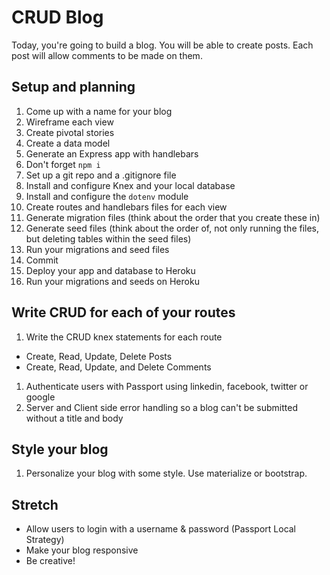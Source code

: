 # CRUD Blog

Today, you're going to build a blog. You will be able to create posts. Each post will allow comments to be made on them.

## Setup and planning

1. Come up with a name for your blog
1. Wireframe each view
1. Create pivotal stories
1. Create a data model
1. Generate an Express app with handlebars
1. Don't forget `npm i`
1. Set up a git repo and a .gitignore file
1. Install and configure Knex and your local database
1. Install and configure the `dotenv` module
1. Create routes and handlebars files for each view
1. Generate migration files (think about the order that you create these in)
1. Generate seed files (think about the order of, not only running the files, but deleting tables within the seed files)
1. Run your migrations and seed files
1. Commit
1. Deploy your app and database to Heroku
1. Run your migrations and seeds on Heroku

## Write CRUD for each of your routes

1. Write the CRUD knex statements for each route
  * Create, Read, Update, Delete Posts
  * Create, Read, Update, and Delete Comments
1. Authenticate users with Passport using linkedin, facebook, twitter or google
1. Server and Client side error handling so a blog can't be submitted without a title and body

## Style your blog

1. Personalize your blog with some style. Use materialize or bootstrap.

## Stretch

* Allow users to login with a username & password (Passport Local Strategy)
* Make your blog responsive
* Be creative!